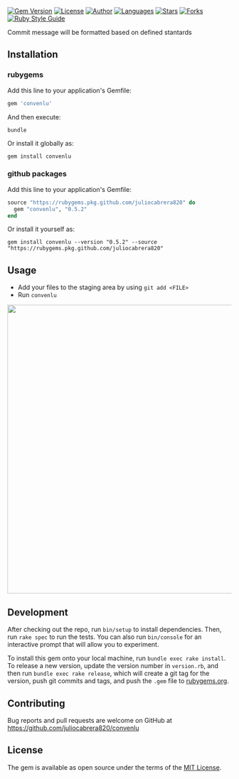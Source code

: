 [![Gem Version](https://badge.fury.io/rb/convenlu.svg)](https://badge.fury.io/rb/convenlu)
[![License](https://img.shields.io/github/license/juliocabrera820/convenlu?color=233D3D4&style=flat)](https://opensource.org/licenses/MIT)
[![Author](https://img.shields.io/badge/author-juliocabrera820-3D3D4D?color=233D3D4&style=flat)](https://github.com/juliocabrera820)
[![Languages](https://img.shields.io/github/languages/count/juliocabrera820/convenlu?color=%233D3D4D&style=flat)](#)
[![Stars](https://img.shields.io/github/stars/juliocabrera820/convenlu?color=233D3D4&style=flat)](https://github.com/juliocabrera820/convenlu/stargazers)
[![Forks](https://img.shields.io/github/forks/juliocabrera820/convenlu?color=233D3D4&style=flat)](https://github.com/juliocabrera820/convenlu/network/members)
[![Ruby Style Guide](https://img.shields.io/badge/code_style-rubocop-brightgreen.svg)](https://github.com/rubocop/rubocop)

Commit message will be formatted based on defined stantards

## Installation

### rubygems

Add this line to your application's Gemfile:

```ruby
gem 'convenlu'
```

And then execute:

```bundle```

Or install it globally as:

```gem install convenlu```

### github packages

Add this line to your application's Gemfile:

```ruby
source "https://rubygems.pkg.github.com/juliocabrera820" do
  gem "convenlu", "0.5.2"
end
```

Or install it yourself as:

```gem install convenlu --version "0.5.2" --source "https://rubygems.pkg.github.com/juliocabrera820"```

## Usage

- Add your files to the staging area by using `git add <FILE>`
- Run `convenlu`

<p align="left"><img src=".github/docs/images/convenlu.gif" width="650"/></p>

## Development

After checking out the repo, run `bin/setup` to install dependencies. Then, run `rake spec` to run the tests. You can also run `bin/console` for an interactive prompt that will allow you to experiment.

To install this gem onto your local machine, run `bundle exec rake install`. To release a new version, update the version number in `version.rb`, and then run `bundle exec rake release`, which will create a git tag for the version, push git commits and tags, and push the `.gem` file to [rubygems.org](https://rubygems.org).

## Contributing

Bug reports and pull requests are welcome on GitHub at <https://github.com/juliocabrera820/convenlu>

## License

The gem is available as open source under the terms of the [MIT License](https://opensource.org/licenses/MIT).
